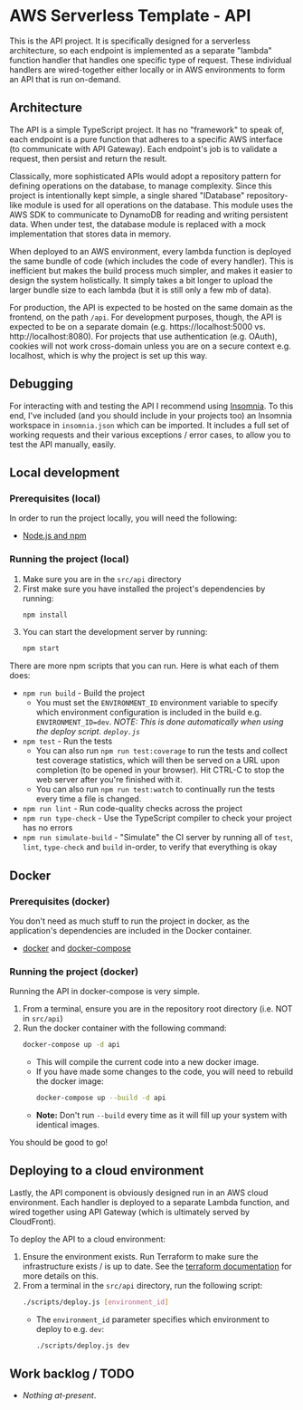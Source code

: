 # AWS Serverless Template - API

This is the API project. It is specifically designed for a serverless architecture, so each endpoint is implemented as a separate "lambda" function handler that handles one specific type of request. These individual handlers are wired-together either locally or in AWS environments to form an API that is run on-demand.

## Architecture

The API is a simple TypeScript project. It has no "framework" to speak of, each endpoint is a pure function that adheres to a specific AWS interface (to communicate with API Gateway). Each endpoint's job is to validate a request, then persist and return the result.

Classically, more sophisticated APIs would adopt a repository pattern for defining operations on the database, to manage complexity. Since this project is intentionally kept simple, a single shared "IDatabase" repository-like module is used for all operations on the database. This module uses the AWS SDK to communicate to DynamoDB for reading and writing persistent data. When under test, the database module is replaced with a mock implementation that stores data in memory.

When deployed to an AWS environment, every lambda function is deployed the same bundle of code (which includes the code of every handler). This is inefficient but makes the build process much simpler, and makes it easier to design the system holistically. It simply takes a bit longer to upload the larger bundle size to each lambda (but it is still only a few mb of data).

For production, the API is expected to be hosted on the same domain as the frontend, on the path `/api`. For development purposes, though, the API is expected to be on a separate domain (e.g. https://localhost:5000 vs. http://localhost:8080). For projects that use authentication (e.g. OAuth), cookies will not work cross-domain unless you are on a secure context e.g. localhost, which is why the project is set up this way.

## Debugging

For interacting with and testing the API I recommend using [Insomnia](https://insomnia.rest/). To this end, I've included (and you should include in your projects too) an Insomnia workspace in `insomnia.json` which can be imported. It includes a full set of working requests and their various exceptions / error cases, to allow you to test the API manually, easily.


## Local development

### Prerequisites (local)

In order to run the project locally, you will need the following:

  - [Node.js and npm](https://nodejs.org/en/)

### Running the project (local)

1. Make sure you are in the `src/api` directory
1. First make sure you have installed the project's dependencies by running:
    ```sh
    npm install
    ```
1. You can start the development server by running:
    ```sh
    npm start
    ```

There are more npm scripts that you can run. Here is what each of them does:
  - `npm run build` - Build the project
    - You must set the `ENVIRONMENT_ID` environment variable to specify which environment configuration is included in the build e.g. `ENVIRONMENT_ID=dev`. _NOTE: This is done automatically when using the deploy script. `deploy.js`_
  - `npm test` - Run the tests
    - You can also run `npm run test:coverage` to run the tests and collect test coverage statistics, which will then be served on a URL upon completion (to be opened in your browser). Hit CTRL-C to stop the web server after you're finished with it.
    - You can also run `npm run test:watch` to continually run the tests every time a file is changed.
  - `npm run lint` - Run code-quality checks across the project
  - `npm run type-check` - Use the TypeScript compiler to check your project has no errors
  - `npm run simulate-build` - "Simulate" the CI server by running all of `test`, `lint`, `type-check` and `build` in-order, to verify that everything is okay


## Docker

### Prerequisites (docker)

You don't need as much stuff to run the project in docker, as the application's dependencies are included in the Docker container.

  - [docker](https://docs.docker.com/get-docker/) and [docker-compose](https://docs.docker.com/compose/install/)


### Running the project (docker)

Running the API in docker-compose is very simple.

1. From a terminal, ensure you are in the repository root directory (i.e. NOT in `src/api`)
1. Run the docker container with the following command:
    ```sh
    docker-compose up -d api
    ```
    - This will compile the current code into a new docker image.
    - If you have made some changes to the code, you will need to rebuild the docker image:
      ```sh
      docker-compose up --build -d api
      ```
    - **Note:** Don't run `--build` every time as it will fill up your system with identical images.

You should be good to go!

## Deploying to a cloud environment

Lastly, the API component is obviously designed run in an AWS cloud environment. Each handler is deployed to a separate Lambda function, and wired together using API Gateway (which is ultimately served by CloudFront).

To deploy the API to a cloud environment:

1. Ensure the environment exists. Run Terraform to make sure the infrastructure exists / is up to date. See the [terraform documentation](../../terraform/README.md) for more details on this.
1. From a terminal in the `src/api` directory, run the following script:
    ```sh
    ./scripts/deploy.js [environment_id]
    ```
    - The `environment_id` parameter specifies which environment to deploy to e.g. `dev`:
      ```sh
      ./scripts/deploy.js dev
      ```


## Work backlog / TODO

  - _Nothing at-present_.
